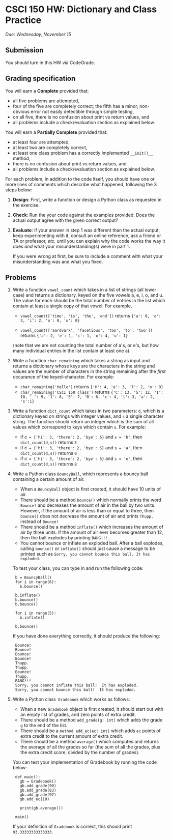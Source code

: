 CSCI 150 HW: Dictionary and Class Practice
========================================

*Due: Wednesday, November 15*

Submission
----------

You should turn in this HW via CodeGrade.

Grading specification
---------------------

You will earn a **Complete** provided that:

- all five problems are attempted,
- four of the five are completely correct; the fifth has a minor, non-obvious error not easily detectible through simple testing,
- on all five, there is no confusion about print vs return values, and
- all problems include a check/evaluation section as explained below.

You will earn a **Partially Complete** provided that:

- at least four are attempted,
- at least two are completely correct,
- at least one class problem has a correctly implemented `__init()__` method,
- there is no confusion about print vs return values, and
- all problems include a check/evaluation section as explained below.

For each problem, in addition to the code itself, you should have one or more lines of comments which describe what happened, following the 3 steps below:

1. **Design**: First, write a function or design a Python class as requested in the
  exercise.

2. **Check**: Run the your code against the examples provided.  Does the actual
   output agree with the given correct output?

3. **Evaluate**: If your answer in step 1 was different than the
   actual output, keep experimenting with it, consult an online
   reference, ask a friend or TA or professor, *etc.* until you can
   explain why the code works the way it does *and* what your
   misunderstanding(s) were in part 1.

   If you were wrong at first, be sure to include a comment with what
   your misunderstanding was and what you fixed.

Problems
--------

1. Write a function `vowel_count` which takes in a list of strings (all lower case) and returns a dictionary, keyed on the five vowels a, e, i, o, and u. The value for each should be the total number of entries in the list which contain at least a single copy of that vowel. For example,

    - `vowel_count(['time', 'is', 'the', 'end'])` returns  `{'a': 0, 'e': 3, 'i': 2, 'o': 0, 'u': 0}`


    - `vowel_count(['aardvark', 'facetious', 'too', 'to', 'two'])` returns `{'a': 2, 'e': 1, 'i': 1, 'o': 4, 'u': 1}`

    (note that we are not counting the total number of a's, or e's,
    but how many individual entries in the list contain at least one a)

2.  Write a function `char_remaining` which takes a string as input
    and returns a dictionary whose keys are the characters in the
    string and values are the number of characters in the string
    remaining after the *first* occurance of the keyed-character.  For
    example:

    - `char_remaining('Hello')` returns `{'H': 4, 'e': 3, 'l': 2, 'o': 0}`
    - `char_remaining('CSCI 150 class')` returns `{'C': 13, 'S': 12, 'I': 10, ' ': 9, '1': 8, '5': 7, '0': 6, 'c': 4, 'l': 3, 'a': 2, 's':1}`

3.  Write a function `dict_count` which takes in two parameters: `d`, which is a dictionary keyed on strings with integer values, and `s` a single character string. The function should return an integer which is the sum of all values which correspond to keys which contain `s`.  For example:

    - if `d = {'hi': 3, 'there': 2, 'bye': 6}` and `s = 'h'`, then `dict_count(d,s))` returns `5`
    - if `d = {'hi': 3, 'there': 2, 'bye': 6}` and `s = 'a'`, then `dict_count(d,s))` returns `0`
    - if `d = {'hi': 3, 'there': 2, 'bye': 6}` and `s = 'e'`, then `dict_count(d,s))` returns `8`

4. Write a Python class `BouncyBall`, which represents a bouncy ball containing a certain amount of air.

    - When a `BouncyBall` object is first created, it should have 10 units of air.
    - There should be a method `bounce()` which normally prints the word `Bounce!` and decreases the amount of air in the ball by two units. However, if the amount of air is less than or equal to three, then `bounce()` does not decrease the amount of air and prints `Thupp.` instead of `Bounce!`
    -  There should be a method `inflate()` which increases the
       amount of air by three units. If the amount of air ever becomes
       greater than 12, then the ball explodes by printing
       `BANG!!!`.
    - You cannot bounce or inflate an exploded ball. After a ball explodes, calling `bounce()` or `inflate()` should
      just cause a message to be printed such as `Sorry, you cannot bounce this ball. It has exploded.`

    To test your class, you can type in and run the following code:


        b = BouncyBall()
        for i in range(6):
          b.bounce()

        b.inflate()
        b.bounce()
        b.bounce()

        for i in range(5):
          b.inflate()

        b.bounce()


    If you have done everything correctly, it should produce the following:

        Bounce!
        Bounce!
        Bounce!
        Bounce!
        Thupp.
        Thupp.
        Bounce!
        Thupp.
        BANG!!!
        Sorry, you cannot inflate this ball!  It has exploded.
        Sorry, you cannot bounce this ball!  It has exploded.


5. Write a Python class` Gradebook` which works as follows:

    - When a new `Gradebook` object is first created, it should start out
      with an empty list of grades, and zero points of extra credit.
    - There should be a method `add_grade(g: int)` which adds the grade
      `g` to the end of the list.
    - There should be a `method add_ec(ec: int)` which adds `ec` points
      of extra credit to the current amount of extra credit.
    - There should be a method `average()` which computes and returns
      the average of all the grades so far (the sum of all the grades, plus
      the extra credit score, divided by the number of grades).


    You can test your implementation of Gradebook by running the code below:

        def main():
          gb = Gradebook()
          gb.add_grade(90)
          gb.add_grade(83)
          gb.add_grade(97)
          gb.add_ec(10)

          print(gb.average())

        main()

    If your definition of `Gradebook` is correct, this should print `93.33333333333333`.
